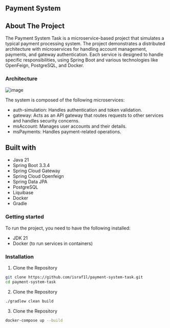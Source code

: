 ## Payment System

## About The Project
The Payment System Task is a microservice-based project that simulates a typical payment processing system. The project demonstrates a distributed architecture with microservices for handling account management, payments, and gateway authentication. Each service is designed to handle specific responsibilities, using Spring Boot and various technologies like OpenFeign, PostgreSQL, and Docker.

### Architecture

![image](https://github.com/user-attachments/assets/2add33a3-41cc-4b98-bd01-b3f6dca8054f)

The system is composed of the following microservices:

- auth-simulation: Handles authentication and token validation.
- gateway: Acts as an API gateway that routes requests to other services and handles security concerns.
- msAccount: Manages user accounts and their details.
- msPayments: Handles payment-related operations.

## Built with

- Java 21
- Spring Boot 3.3.4
- Spring Cloud Gateway
- Spring Cloud Openfeign
- Spring Data JPA
- PostgreSQL
- Liquibase
- Docker
- Gradle

### Getting started
To run the project, you need to have the following installed:

- JDK 21
- Docker (to run services in containers)

### Installation

1. Clone the Repository
  ```sh
  git clone https://github.com/israf1l/payment-system-task.git
  cd payment-system-task
  ```
2. Clone the Repository
  ```sh
  ./gradlew clean build
  ```
3. Clone the Repository
  ```sh
  docker-compose up --build
  ```    
